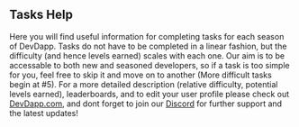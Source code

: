 ## Tasks Help ##
Here you will find useful information for completing tasks for each season of DevDapp. Tasks do not have to be completed in a linear fashion, but the difficulty (and hence levels earned) scales with each one. Our aim is to be accessable to both new and seasoned developers, so if a task is too simple for you, feel free to skip it and move on to another (More difficult tasks begin at #5). For a more detailed description (relative difficulty, potential levels earned), leaderboards, and to edit your user profile please check out [DevDapp.com](https://devdapp.com), and dont forget to join our [Discord](https://discord.gg/nxVB2M4rWq) for further support and the latest updates!

